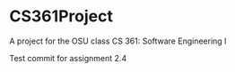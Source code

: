 # CS361Project
A project for the OSU class CS 361: Software Engineering I

Test commit for assignment 2.4